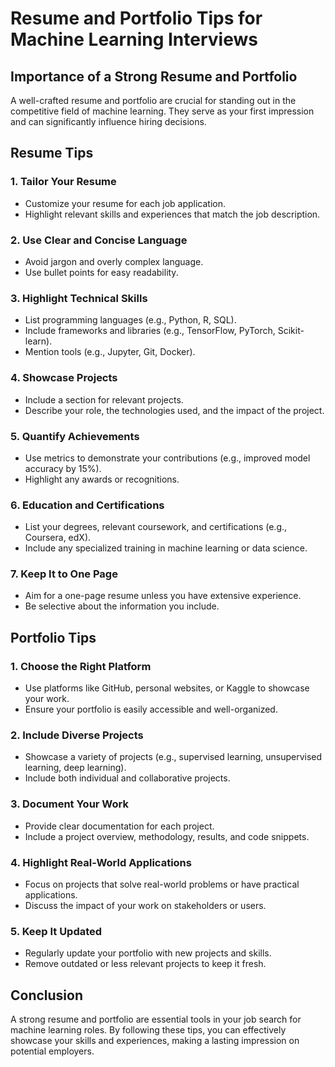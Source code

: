 # Resume and Portfolio Tips for Machine Learning Interviews

## Importance of a Strong Resume and Portfolio

A well-crafted resume and portfolio are crucial for standing out in the competitive field of machine learning. They serve as your first impression and can significantly influence hiring decisions.

## Resume Tips

### 1. Tailor Your Resume
- Customize your resume for each job application.
- Highlight relevant skills and experiences that match the job description.

### 2. Use Clear and Concise Language
- Avoid jargon and overly complex language.
- Use bullet points for easy readability.

### 3. Highlight Technical Skills
- List programming languages (e.g., Python, R, SQL).
- Include frameworks and libraries (e.g., TensorFlow, PyTorch, Scikit-learn).
- Mention tools (e.g., Jupyter, Git, Docker).

### 4. Showcase Projects
- Include a section for relevant projects.
- Describe your role, the technologies used, and the impact of the project.

### 5. Quantify Achievements
- Use metrics to demonstrate your contributions (e.g., improved model accuracy by 15%).
- Highlight any awards or recognitions.

### 6. Education and Certifications
- List your degrees, relevant coursework, and certifications (e.g., Coursera, edX).
- Include any specialized training in machine learning or data science.

### 7. Keep It to One Page
- Aim for a one-page resume unless you have extensive experience.
- Be selective about the information you include.

## Portfolio Tips

### 1. Choose the Right Platform
- Use platforms like GitHub, personal websites, or Kaggle to showcase your work.
- Ensure your portfolio is easily accessible and well-organized.

### 2. Include Diverse Projects
- Showcase a variety of projects (e.g., supervised learning, unsupervised learning, deep learning).
- Include both individual and collaborative projects.

### 3. Document Your Work
- Provide clear documentation for each project.
- Include a project overview, methodology, results, and code snippets.

### 4. Highlight Real-World Applications
- Focus on projects that solve real-world problems or have practical applications.
- Discuss the impact of your work on stakeholders or users.

### 5. Keep It Updated
- Regularly update your portfolio with new projects and skills.
- Remove outdated or less relevant projects to keep it fresh.

## Conclusion

A strong resume and portfolio are essential tools in your job search for machine learning roles. By following these tips, you can effectively showcase your skills and experiences, making a lasting impression on potential employers.